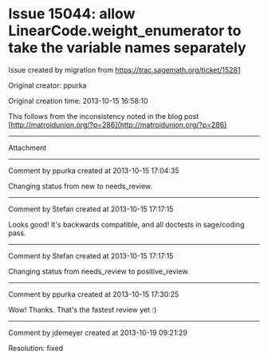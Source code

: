 # Issue 15044: allow LinearCode.weight_enumerator to take the variable names separately

Issue created by migration from https://trac.sagemath.org/ticket/15281

Original creator: ppurka

Original creation time: 2013-10-15 16:58:10

This follows from the inconsistency noted in the blog post [http://matroidunion.org/?p=286](http://matroidunion.org/?p=286)


---

Attachment


---

Comment by ppurka created at 2013-10-15 17:04:35

Changing status from new to needs_review.


---

Comment by Stefan created at 2013-10-15 17:17:15

Looks good! It's backwards compatible, and all doctests in sage/coding pass.


---

Comment by Stefan created at 2013-10-15 17:17:15

Changing status from needs_review to positive_review.


---

Comment by ppurka created at 2013-10-15 17:30:25

Wow! Thanks. That's the fastest review yet :)


---

Comment by jdemeyer created at 2013-10-19 09:21:29

Resolution: fixed
